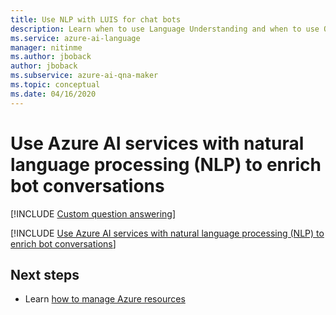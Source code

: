 ```yaml
---
title: Use NLP with LUIS for chat bots
description: Learn when to use Language Understanding and when to use QnA Maker and understand how they compliment each other.
ms.service: azure-ai-language
manager: nitinme
ms.author: jboback
author: jboback
ms.subservice: azure-ai-qna-maker
ms.topic: conceptual
ms.date: 04/16/2020
---
```


# Use Azure AI services with natural language processing (NLP) to enrich bot conversations

[!INCLUDE [Custom question answering](includes/new-version.md)]

[!INCLUDE [Use Azure AI services with natural language processing (NLP) to enrich bot conversations](../includes/luis-qnamaker-shared-concept.md)]

## Next steps

* Learn [how to manage Azure resources](How-To/set-up-qnamaker-service-azure.md)
